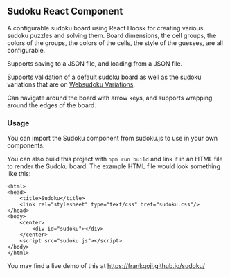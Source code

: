## Sudoku React Component

A configurable sudoku board using React Hoosk for creating various sudoku
puzzles and solving them. Board dimensions, the cell groups, the colors of the
groups, the colors of the cells, the style of the guesses, are all
configurable.

Supports saving to a JSON file, and loading from a JSON file.

Supports validation of a default sudoku board as well as the sudoku variations
that are on [Websudoku Variations](https://www.websudoku.com/variations).

Can navigate around the board with arrow keys, and supports wrapping around the
edges of the board.

### Usage

You can import the Sudoku component from sudoku.js to use in your own components.

You can also build this project with `npm run build` and link it in an HTML file
to render the Sudoku board. The example HTML file would look something like this:

```
<html>
<head>
    <title>Sudoku</title>
    <link rel="stylesheet" type="text/css" href="sudoku.css"/>
</head>
<body>
    <center>
        <div id="sudoku"></div>
    </center>
    <script src="sudoku.js"></script>
</body>
</html>
```

You may find a live demo of this at https://frankgoji.github.io/sudoku/
